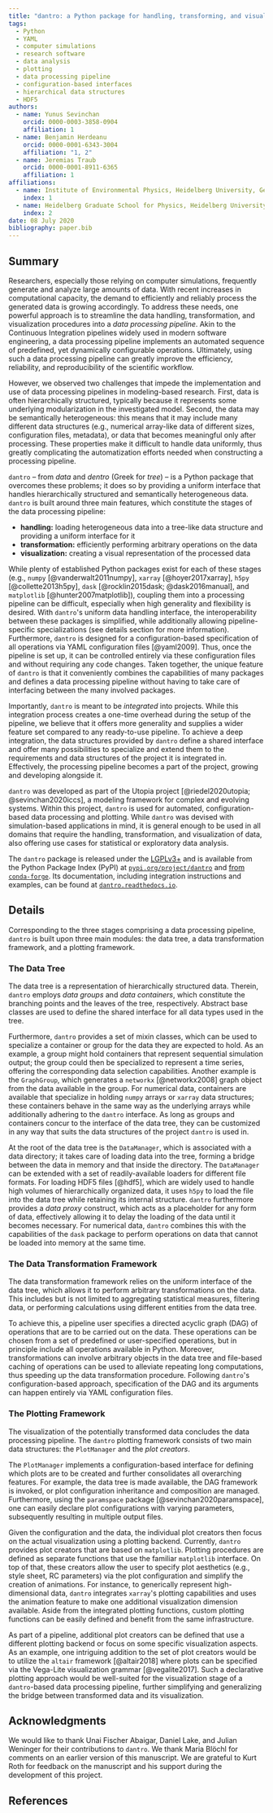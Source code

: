 ```yaml
---
title: "dantro: a Python package for handling, transforming, and visualizing hierarchically structured data"
tags:
  - Python
  - YAML
  - computer simulations
  - research software
  - data analysis
  - plotting
  - data processing pipeline
  - configuration-based interfaces
  - hierarchical data structures
  - HDF5
authors:
  - name: Yunus Sevinchan
    orcid: 0000-0003-3858-0904
    affiliation: 1
  - name: Benjamin Herdeanu
    orcid: 0000-0001-6343-3004
    affiliation: "1, 2"
  - name: Jeremias Traub
    orcid: 0000-0001-8911-6365
    affiliation: 1
affiliations:
  - name: Institute of Environmental Physics, Heidelberg University, Germany
    index: 1
  - name: Heidelberg Graduate School for Physics, Heidelberg University, Germany
    index: 2
date: 08 July 2020
bibliography: paper.bib
---
```


## Summary

Researchers, especially those relying on computer simulations, frequently generate and analyze large amounts of data.
With recent increases in computational capacity, the demand to efficiently and reliably process the generated data is growing accordingly.
To address these needs, one powerful approach is to streamline the data handling, transformation, and visualization procedures into a *data processing pipeline*.
Akin to the Continuous Integration pipelines widely used in modern software engineering, a data processing pipeline implements an automated sequence of predefined, yet dynamically configurable operations.
Ultimately, using such a data processing pipeline can greatly improve the efficiency, reliability, and reproducibility of the scientific workflow.

However, we observed two challenges that impede the implementation and use of data processing pipelines in modeling-based research.
First, data is often hierarchically structured, typically because it represents some underlying modularization in the investigated model.
Second, the data may be semantically heterogeneous: this means that it may include many different data structures (e.g., numerical array-like data of different sizes, configuration files, metadata), or data that becomes meaningful only after processing.
These properties make it difficult to handle data uniformly, thus greatly complicating the automatization efforts needed when constructing a processing pipeline.

`dantro` – from *data* and *dentro* (Greek for *tree*) – is a Python package that overcomes these problems; it does so by providing a uniform interface that handles hierarchically structured and semantically heterogeneous data.
`dantro` is built around three main features, which constitute the stages of the data processing pipeline:

* **handling:** loading heterogeneous data into a tree-like data structure and providing a uniform interface for it
* **transformation:** efficiently performing arbitrary operations on the data
* **visualization:** creating a visual representation of the processed data

While plenty of established Python packages exist for each of these stages (e.g., `numpy` [@vanderwalt2011numpy], `xarray` [@hoyer2017xarray], `h5py` [@collette2013h5py], `dask` [@rocklin2015dask; @dask2016manual], and `matplotlib` [@hunter2007matplotlib]), coupling them into a processing pipeline can be difficult, especially when high generality and flexibility is desired.
With `dantro`'s uniform data handling interface, the interoperability between these packages is simplified, while additionally allowing pipeline-specific specializations (see details section for more information).
Furthermore, `dantro` is designed for a configuration-based specification of all operations via YAML configuration files [@yaml2009].
Thus, once the pipeline is set up, it can be controlled entirely via these configuration files and without requiring any code changes.
Taken together, the unique feature of `dantro` is that it conveniently combines the capabilities of many packages and defines a data processing pipeline without having to take care of interfacing between the many involved packages.

Importantly, `dantro` is meant to be *integrated* into projects.
While this integration process creates a one-time overhead during the setup of the pipeline, we believe that it offers more generality and supplies a wider feature set compared to any ready-to-use pipeline.
To achieve a deep integration, the data structures provided by `dantro` define a shared interface and offer many possibilities to specialize and extend them to the requirements and data structures of the project it is integrated in.
Effectively, the processing pipeline becomes a part of the project, growing and developing alongside it.

`dantro` was developed as part of the Utopia project [@riedel2020utopia; @sevinchan2020iccs], a modeling framework for complex and evolving systems.
Within this project, `dantro` is used for automated, configuration-based data processing and plotting.
While `dantro` was devised with simulation-based applications in mind, it is general enough to be used in all domains that require the handling, transformation, and visualization of data, also offering use cases for statistical or exploratory data analysis.

The `dantro` package is released under the [LGPLv3+](https://www.gnu.org/licenses/lgpl-3.0.html) and is available from the Python Package Index (PyPI) at [`pypi.org/project/dantro`](https://pypi.org/project/dantro/) and [from `conda-forge`](https://anaconda.org/conda-forge/dantro).
Its documentation, including integration instructions and examples, can be found at [`dantro.readthedocs.io`](https://dantro.readthedocs.io/).



## Details

Corresponding to the three stages comprising a data processing pipeline, `dantro` is built upon three main modules: the data tree, a data transformation framework, and a plotting framework.

### The Data Tree
The data tree is a representation of hierarchically structured data.
Therein, `dantro` employs *data groups* and *data containers*, which constitute the branching points and the leaves of the tree, respectively.
Abstract base classes are used to define the shared interface for all data types used in the tree.

Furthermore, `dantro` provides a set of mixin classes, which can be used to specialize a container or group for the data they are expected to hold.
As an example, a group might hold containers that represent sequential simulation output; the group could then be specialized to represent a time series, offering the corresponding data selection capabilities.
Another example is the `GraphGroup`, which generates a `networkx` [@networkx2008] graph object from the data available in the group.
For numerical data, containers are available that specialize in holding `numpy` arrays or `xarray` data structures; these containers behave in the same way as the underlying arrays while additionally adhering to the `dantro` interface.
As long as groups and containers concur to the interface of the data tree, they can be customized in any way that suits the data structures of the project `dantro` is used in.

At the root of the data tree is the `DataManager`, which is associated with a data directory; it takes care of loading data into the tree, forming a bridge between the data in memory and that inside the directory.
The `DataManager` can be extended with a set of readily-available loaders for different file formats.
For loading HDF5 files [@hdf5], which are widely used to handle high volumes of hierarchically organized data, it uses `h5py` to load the file into the data tree while retaining its internal structure.
`dantro` furthermore provides a *data proxy* construct, which acts as a placeholder for any form of data, effectively allowing it to delay the loading of the data until it becomes necessary.
For numerical data, `dantro` combines this with the capabilities of the `dask` package to perform operations on data that cannot be loaded into memory at the same time.


### The Data Transformation Framework
The data transformation framework relies on the uniform interface of the data tree, which allows it to perform arbitrary transformations on the data.
This includes but is not limited to aggregating statistical measures, filtering data, or performing calculations using different entities from the data tree.

To achieve this, a pipeline user specifies a directed acyclic graph (DAG) of operations that are to be carried out on the data.
These operations can be chosen from a set of predefined or user-specified operations, but in principle include all operations available in Python.
Moreover, transformations can involve arbitrary objects in the data tree and file-based caching of operations can be used to alleviate repeating long computations, thus speeding up the data transformation procedure.
Following `dantro`'s configuration-based approach, specification of the DAG and its arguments can happen entirely via YAML configuration files.


### The Plotting Framework
The visualization of the potentially transformed data concludes the data processing pipeline.
The `dantro` plotting framework consists of two main data structures: the `PlotManager` and the *plot creators*.

The `PlotManager` implements a configuration-based interface for defining which plots are to be created and further consolidates all overarching features.
For example, the data tree is made available, the DAG framework is invoked, or plot configuration inheritance and composition are managed.
Furthermore, using the `paramspace` package [@sevinchan2020paramspace], one can easily declare plot configurations with varying parameters, subsequently resulting in multiple output files.

Given the configuration and the data, the individual plot creators then focus on the actual visualization using a plotting backend.
Currently, `dantro` provides plot creators that are based on `matplotlib`.
Plotting procedures are defined as separate functions that use the familiar `matplotlib` interface.
On top of that, these creators allow the user to specify plot aesthetics (e.g., style sheet, RC parameters) via the plot configuration and simplify the creation of animations.
For instance, to generically represent high-dimensional data, `dantro` integrates `xarray`'s plotting capabilities and uses the animation feature to make one additional visualization dimension available.
Aside from the integrated plotting functions, custom plotting functions can be easily defined and benefit from the same infrastructure.

As part of a pipeline, additional plot creators can be defined that use a different plotting backend or focus on some specific visualization aspects.
As an example, one intriguing addition to the set of plot creators would be to utilize the `altair` framework [@altair2018] where plots can be specified via the Vega-Lite visualization grammar [@vegalite2017].
Such a declarative plotting approach would be well-suited for the visualization stage of a `dantro`-based data processing pipeline, further simplifying and generalizing the bridge between transformed data and its visualization.




## Acknowledgments

We would like to thank 
Unai Fischer Abaigar,
Daniel Lake,
and Julian Weninger
for their contributions to `dantro`.
We thank Maria Blöchl for comments on an earlier version of this manuscript.
We are grateful to Kurt Roth for feedback on the manuscript and his support during the development of this project.

## References
